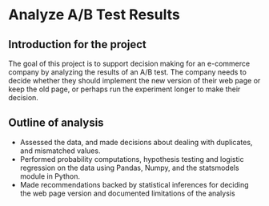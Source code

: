 # Analyze A/B Test Results 

## Introduction for the project 
  
  The goal of this project is to support decision making for an e-commerce company by analyzing the results of an A/B test. 
  The company needs to decide whether they should implement the new version of their web page or keep the old page, or 
  perhaps run the experiment longer to make their decision.


## Outline of analysis
* Assessed the data, and made decisions about dealing with duplicates, and mismatched values.
* Performed probability computations, hypothesis testing and logistic regression on the data using Pandas, Numpy, and the statsmodels module in Python.
* Made recommendations backed by statistical inferences for deciding the web page version and documented limitations of the analysis
